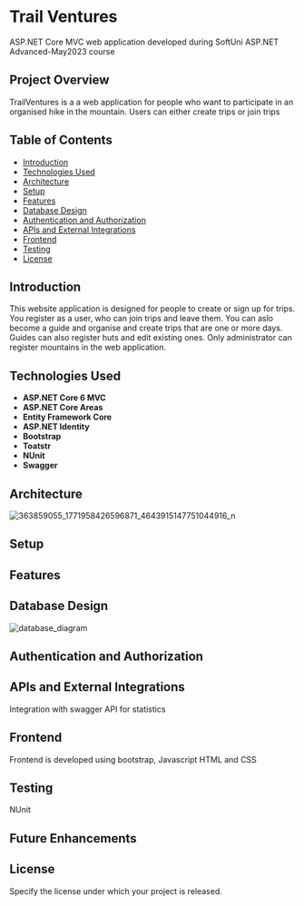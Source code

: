# Trail Ventures
ASP.NET Core MVC web application developed during SoftUni ASP.NET Advanced-May2023 course
## Project Overview
TrailVentures is a a web application for people who want to participate in an organised hike in the mountain. Users can either create trips or join trips 
## Table of Contents

- [Introduction](#introduction)
- [Technologies Used](#technologies-used)
- [Architecture](#architecture)
- [Setup](#setup)
- [Features](#features)
- [Database Design](#database-design)
- [Authentication and Authorization](#authentication-and-authorization)
- [APIs and External Integrations](#apis-and-external-integrations)
- [Frontend](#frontend)
- [Testing](#testing)
- [License](#license)

## Introduction
This website application is designed for people to create or sign up for trips. You register as a user, who can join trips and leave them. You can aslo become a guide and organise and create trips that are one or more days. Guides can also register huts and edit existing ones. Only administrator can register mountains in the web application.
## Technologies Used

- **ASP.NET Core 6 MVC**
- **ASP.NET Core Areas**
- **Entity Framework Core**
- **ASP.NET Identity**
- **Bootstrap**
- **Toatstr**
- **NUnit**
- **Swagger**

## Architecture
![363859055_1771958426596871_4643915147751044916_n](https://github.com/zhulietailieva/ASP.NET-Advanced/assets/91086964/273e5692-5e14-4d25-baed-6b180d1ec9b6)

## Setup

## Features

## Database Design
![database_diagram](https://github.com/zhulietailieva/ASP.NET-Advanced/assets/91086964/aeede285-c4e8-4cbd-8963-71b0ef75c047)

## Authentication and Authorization


## APIs and External Integrations

Integration with swagger API for statistics

## Frontend
Frontend is developed using bootstrap, Javascript HTML and CSS

## Testing
NUnit
## Future Enhancements


## License

Specify the license under which your project is released.
